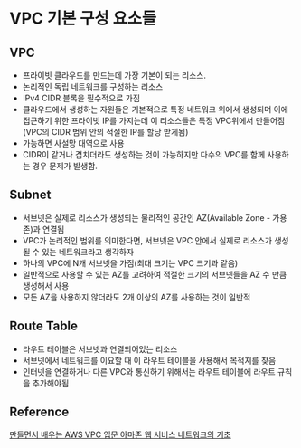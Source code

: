 # VPC 기본 구성 요소들

## VPC
- 프라이빗 클라우드를 만드는데 가장 기본이 되는 리소스.
- 논리적인 독립 네트워크를 구성하는 리소스
- IPv4 CIDR 블록을 필수적으로 가짐
- 클라우드에서 생성하는 자원들은 기본적으로 특정 네트워크 위에서 생성되며 이에 접근하기 위한 프라이빗 IP를 가지는데 이 리소스들은 특정 VPC위에서 만들어짐(VPC의 CIDR 범위 안의 적절한 IP를 할당 받게됨)
- 가능하면 사설망 대역으로 사용
- CIDR이 같거나 겹치더라도 생성하는 것이 가능하지만 다수의 VPC를 함께 사용하는 경우 문제가 발생함.

## Subnet

- 서브넷은 실제로 리소스가 생성되는 물리적인 공간인 AZ(Available Zone - 가용존)과 연결됨
- VPC가 논리적인 범위를 의미한다면, 서브넷은 VPC 안에서 실제로 리소스가 생성될 수 있는 네트워크라고 생각하자
- 하나의 VPC에 N개 서브넷을 가짐(최대 크기는 VPC 크기과 같음)
- 일반적으로 사용할 수 있는 AZ를 고려하여 적절한 크기의 서브넷들을 AZ 수 만큼 생성해서 사용
- 모든 AZ을 사용하지 않더라도 2개 이상의 AZ를 사용하는 것이 일반적


## Route Table

- 라우트 테이블은 서브넷과 연결되어있는 리소스
- 서브넷에서 네트워크를 이요할 때 이 라우트 테이블을 사용해서 목적지를 찾음
- 인터넷을 연결하거나 다른 VPC와 통신하기 위해서는 라우트 테이블에 라우트 규칙을 추가해야됨



## Reference

[만들면서 배우는 AWS VPC 입문 아마존 웹 서비스 네트워크의 기초](https://www.44bits.io/ko/post/understanding_aws_vpc#%EA%B8%B0%EB%B3%B8-vpc%EC%9D%98-%EA%B5%AC%EC%84%B1-%EC%9A%94%EC%86%8C%EB%93%A4)